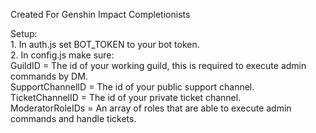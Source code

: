 Created For Genshin Impact Completionists  
  
Setup:  
    1. In auth.js set BOT_TOKEN to your bot token.  
    2. In config.js make sure:  
        GuildID = The id of your working guild, this is required to execute admin commands by DM.  
        SupportChannelID = The id of your public support channel.  
        TicketChannelID = The id of your private ticket channel.  
        ModeratorRoleIDs = An array of roles that are able to execute admin commands and handle tickets.  
    

